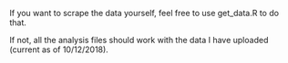 If you want to scrape the data yourself, feel free to use get_data.R to do that. 

If not, all the analysis files should work with the data I have uploaded (current as of 10/12/2018).
